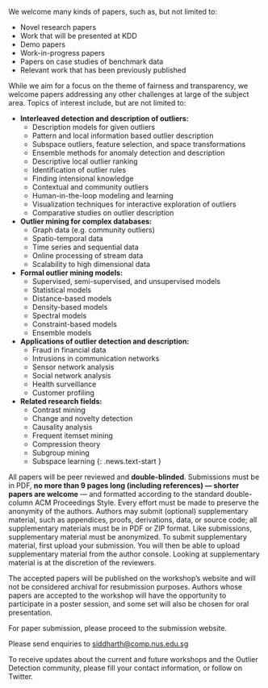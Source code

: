 We welcome many kinds of papers, such as, but not limited to:

- Novel research papers
- Work that will be presented at KDD
- Demo papers
- Work-in-progress papers
- Papers on case studies of benchmark data
- Relevant work that has been previously published

While we aim for a focus on the theme of fairness and transparency, we welcome papers addressing any other challenges at large of the subject area. Topics of interest include, but are not limited to:

- **Interleaved detection and description of outliers:**
  - Description models for given outliers
  - Pattern and local information based outlier description
  - Subspace outliers, feature selection, and space transformations
  - Ensemble methods for anomaly detection and description
  - Descriptive local outlier ranking
  - Identification of outlier rules
  - Finding intensional knowledge
  - Contextual and community outliers
  - Human-in-the-loop modeling and learning
  - Visualization techniques for interactive exploration of outliers
  - Comparative studies on outlier description
- **Outlier mining for complex databases:**
  - Graph data (e.g. community outliers)
  - Spatio-temporal data
  - Time series and sequential data
  - Online processing of stream data
  - Scalability to high dimensional data
- **Formal outlier mining models:**
  - Supervised, semi-supervised, and unsupervised models
  - Statistical models
  - Distance-based models
  - Density-based models
  - Spectral models
  - Constraint-based models
  - Ensemble models
- **Applications of outlier detection and description:**
  - Fraud in financial data
  - Intrusions in communication networks
  - Sensor network analysis
  - Social network analysis
  - Health surveillance
  - Customer profiling 
- **Related research fields:**
  - Contrast mining
  - Change and novelty detection
  - Causality analysis
  - Frequent itemset mining
  - Compression theory
  - Subgroup mining
  - Subspace learning
{: .news.text-start }

All papers will be peer reviewed and **double-blinded**. Submissions must be in PDF, **no more than 9 pages long (including references) — shorter papers are welcome** — and formatted according to the standard double-column ACM Proceedings Style. Every effort must be made to preserve the anonymity of the authors. Authors may submit (optional) supplementary material, such as appendices, proofs, derivations, data, or source code; all supplementary materials must be in PDF or ZIP format. Like submissions, supplementary material must be anonymized. To submit supplementary material, first upload your submission. You will then be able to upload supplementary material from the author console. Looking at supplementary material is at the discretion of the reviewers.

The accepted papers will be published on the workshop’s website and will not be considered archival for resubmission purposes. Authors whose papers are accepted to the workshop will have the opportunity to participate in a poster session, and some set will also be chosen for oral presentation.

For paper submission, please proceed to the submission website.

Please send enquiries to siddharth@comp.nus.edu.sg

To receive updates about the current and future workshops and the Outlier Detection community, please fill your contact information, or follow on Twitter.